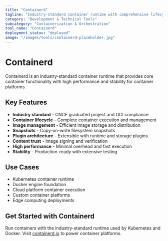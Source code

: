 ```yaml
---
title: "Containerd"
tagline: "Industry-standard container runtime with comprehensive lifecycle management"
category: "Development & Technical Tools"
subcategory: "Containerization & Orchestration"
tool_name: "Containerd"
deployment_status: "deployed"
image: "/images/tools/containerd-placeholder.jpg"
---
```


# Containerd

Containerd is an industry-standard container runtime that provides core container functionality with high performance and stability for container platforms.

## Key Features

- **Industry standard** - CNCF graduated project and OCI compliance
- **Container lifecycle** - Complete container execution and management
- **Image management** - Efficient image storage and distribution
- **Snapshots** - Copy-on-write filesystem snapshots
- **Plugin architecture** - Extensible with runtime and storage plugins
- **Content trust** - Image signing and verification
- **High performance** - Minimal overhead and fast execution
- **Stability** - Production-ready with extensive testing

## Use Cases

- Kubernetes container runtime
- Docker engine foundation
- Cloud platform container execution
- Custom container platforms
- Edge computing deployments

## Get Started with Containerd

Run containers with the industry-standard runtime used by Kubernetes and Docker. Visit [containerd.io](https://containerd.io) to power container platforms.